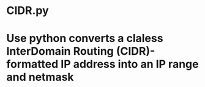 # CIDR.py
# Use python converts a claless InterDomain Routing (CIDR)- formatted IP address into an IP range and netmask
